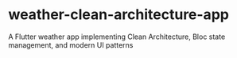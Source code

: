 # weather-clean-architecture-app
A Flutter weather app implementing Clean Architecture, Bloc state management, and modern UI patterns
